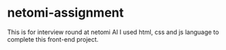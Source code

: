 # netomi-assignment
This is for interview round at netomi AI
I used html, css and js language to complete this front-end project.

